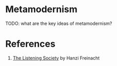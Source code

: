 # Metamodernism

TODO: what are the key ideas of metamodernism?

# References
1. [The Listening Society][1] by Hanzi Freinacht

[1]:	https://www.goodreads.com/book/show/36107916-the-listening-society?ac=1&from_search=true